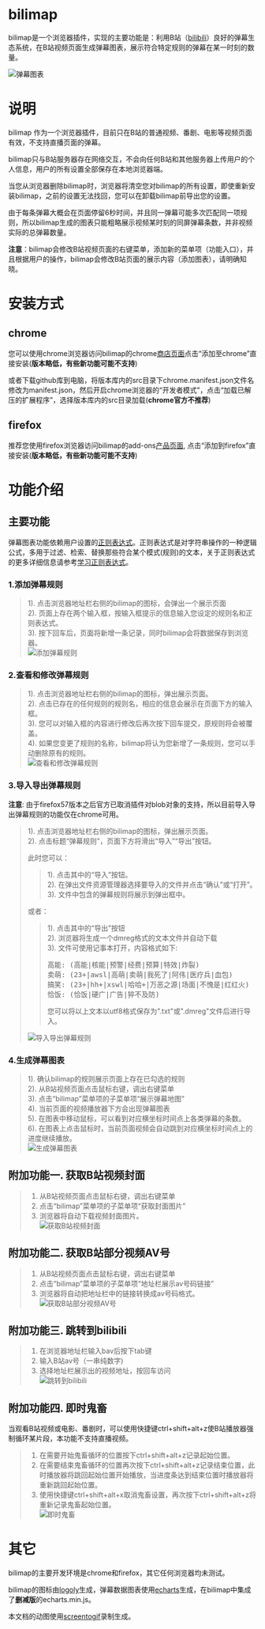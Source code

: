 # bilimap

bilimap是一个浏览器插件，实现的主要功能是：利用B站（[bilibili](https://www.bilibili.com/)）良好的弹幕生态系统，在B站视频页面生成弹幕图表，展示符合特定规则的弹幕在某一时刻的数量。

![弹幕图表](https://nightstream.github.io/bilimap/images/0_charts.png)

# 说明

bilimap 作为一个浏览器插件，目前只在B站的普通视频、番剧、电影等视频页面有效，不支持直播页面的弹幕。

bilimap只与B站服务器存在网络交互，不会向任何B站和其他服务器上传用户的个人信息，用户的所有设置全部保存在本地浏览器端。

当您从浏览器删除bilimap时，浏览器将清空您对bilimap的所有设置，即使重新安装bilimap，之前的设置无法找回，您可以在卸载bilimap前导出您的设置。

由于每条弹幕大概会在页面停留6秒时间，并且同一弹幕可能多次匹配同一项规则，所以bilimap生成的图表只能粗略展示视频某时刻的同屏弹幕条数，并非视频实际的总弹幕数量。

**注意**：bilimap会修改B站视频页面的右键菜单，添加新的菜单项（功能入口），并且根据用户的操作，bilimap会修改B站页面的展示内容（添加图表），请明确知晓。


# 安装方式

## chrome

您可以使用chrome浏览器访问bilimap的chrome[商店页面](https://chrome.google.com/webstore/detail/bilimap/akmhahadmmjoidckjonlcbepkaloihed)点击“添加至chrome”直接安装(__版本略低，有些新功能可能不支持__)

或者下载github库到电脑，将版本库内的src目录下chrome.manifest.json文件名修改为manifest.json，然后开启chrome浏览器的“开发者模式”，点击“加载已解压的扩展程序”，选择版本库内的src目录加载(__chrome官方不推荐__)

## firefox

推荐您使用firefox浏览器访问bilimap的add-ons[产品页面](https://addons.mozilla.org/zh-CN/firefox/addon/bilimap/), 点击“添加到firefox”直接安装(__版本略低，有些新功能可能不支持__)


# 功能介绍

## 主要功能

弹幕图表功能依赖用户设置的[正则表达式](https://baike.baidu.com/item/%E6%AD%A3%E5%88%99%E8%A1%A8%E8%BE%BE%E5%BC%8F/1700215?fr=aladdin)。正则表达式是对字符串操作的一种逻辑公式，多用于过滤、检索、替换那些符合某个模式(规则)的文本，关于正则表达式的更多详细信息请参考[学习正则表达式](https://www.runoob.com/regexp/regexp-syntax.html)。

### 1.添加弹幕规则

> 1). 点击浏览器地址栏右侧的bilimap的图标，会弹出一个展示页面  
> 2). 页面上存在两个输入框，按输入框提示的信息输入您设定的规则名和正则表达式。  
> 3). 按下回车后，页面将新增一条记录，同时bilimap会将数据保存到浏览器。  
> ![添加弹幕规则](https://nightstream.github.io/bilimap/images/1_addrule.gif)

### 2.查看和修改弹幕规则

> 1). 点击浏览器地址栏右侧的bilimap的图标，弹出展示页面。  
> 2). 点击已存在的任何规则的规则名，相应的信息会展示在页面下方的输入框。  
> 3). 您可以对输入框的内容进行修改后再次按下回车提交，原规则将会被覆盖。  
> 4). 如果您变更了规则的名称，bilimap将认为您新增了一条规则，您可以手动删除原有的规则。  
> ![查看和修改弹幕规则](https://nightstream.github.io/bilimap/images/2_editrule.gif)

### 3.导入导出弹幕规则

**注意**: 由于firefox57版本之后官方已取消插件对blob对象的支持，所以目前导入导出弹幕规则的功能仅在chrome可用。

> 1). 点击浏览器地址栏右侧的bilimap的图标，弹出展示页面。  
> 2). 点击标题“弹幕规则”，页面下方将滑出“导入”“导出”按钮。  
> 
> 此时您可以： 
>  
>> 1). 点击其中的“导入”按钮。  
>> 2). 在弹出文件资源管理器选择要导入的文件并点击“确认”或“打开”。  
>> 3). 文件中包含的弹幕规则将展示到弹出框中。 
>  
> 或者：
>   
>> 1). 点击其中的“导出”按钮  
>> 2). 浏览器将生成一个dmreg格式的文本文件并自动下载  
>> 3). 文件可使用记事本打开，内容格式如下:<br/>
>> <pre>高能: (高能|核能|预警|经费|预算|特效|炸裂)<br/>卖萌: (23+|awsl|高萌|卖萌|我死了|阿伟|医疗兵|血包)<br/>搞笑: (23+|hh+|xswl|哈哈+|万恶之源|场面|不愧是|红红火)<br/>恰饭: (恰饭|硬广|广告|猝不及防)<br/></pre>
>> 您可以将以上文本以utf8格式保存为".txt"或".dmreg"文件后进行导入。
> 
> ![导入导出弹幕规则](https://nightstream.github.io/bilimap/images/3_imptrule.gif)

### 4.生成弹幕图表

> 1). 确认bilimap的规则展示页面上存在已勾选的规则  
> 2). 从B站视频页面点击鼠标右键，调出右键菜单  
> 3). 点击“bilimap”菜单项的子菜单项“展示弹幕地图”  
> 4). 当前页面的视频播放器下方会出现弹幕图表  
> 5). 在图表中移动鼠标，可以看到对应横坐标时间点上各类弹幕的条数。  
> 6). 在图表上点击鼠标时，当前页面视频会自动跳到对应横坐标时间点上的进度继续播放。  
> ![生成弹幕图表](https://nightstream.github.io/bilimap/images/4_getchart.gif)

## 附加功能一. 获取B站视频封面

> 1. 从B站视频页面点击鼠标右键，调出右键菜单  
> 2. 点击“bilimap”菜单项的子菜单项“获取封面图片”  
> 3. 浏览器将自动下载视频封面图片。  
> ![获取B站视频封面](https://nightstream.github.io/bilimap/images/p1_getcover.gif)

## 附加功能二. 获取B站部分视频AV号

> 1. 从B站视频页面点击鼠标右键，调出右键菜单  
> 2. 点击“bilimap”菜单项的子菜单项“地址栏展示av号码链接”  
> 3. 浏览器将自动把地址栏中的链接转换成av号码格式。  
> ![获取B站部分视频AV号](https://nightstream.github.io/bilimap/images/p2_getavno.gif)

## 附加功能三. 跳转到bilibili

> 1. 在浏览器地址栏输入bav后按下tab键  
> 2. 输入B站av号（一串纯数字)  
> 3. 选择地址栏展示出的视频地址，按回车访问  
> ![跳转到bilibili](https://nightstream.github.io/bilimap/images/p3_jumpav.gif)

## 附加功能四. 即时鬼畜

当观看B站视频或电影、番剧时，可以使用快捷键ctrl+shift+alt+z使B站播放器强制循环某片段，本功能不支持直播视频。

> 1. 在需要开始鬼畜循环的位置按下ctrl+shift+alt+z记录起始位置。  
> 2. 在需要结束鬼畜循环的位置再次按下ctrl+shift+alt+z记录结束位置，此时播放器将跳回起始位置开始播放，当进度条达到结束位置时播放器将重新跳回起始位置。  
> 3. 使用快捷键ctrl+shift+alt+x取消鬼畜设置，再次按下ctrl+shift+alt+z将重新记录鬼畜起始位置。  
> ![即时鬼畜](https://nightstream.github.io/bilimap/images/p4_autotune.gif)

# 其它

bilimap的主要开发环境是chrome和firefox，其它任何浏览器均未测试。

bilimap的图标由[logoly](https://logoly.pro/)生成，弹幕数据图表使用[echarts](https://www.echartsjs.com/zh/index.html)生成，在bilimap中集成了**删减版**的echarts.min.js。

本文档的动图使用[screentogif](https://www.screentogif.com/)录制生成。
